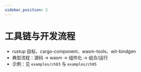 ```yaml
---
sidebar_position: 2
---
```


# 工具链与开发流程

- rustup 目标、cargo-component、wasm-tools、wit-bindgen
- 典型流程：源码 → wasm → 组件化 → 组合/运行
- 示例：见 `examples/ch03` 与 `examples/ch05`
